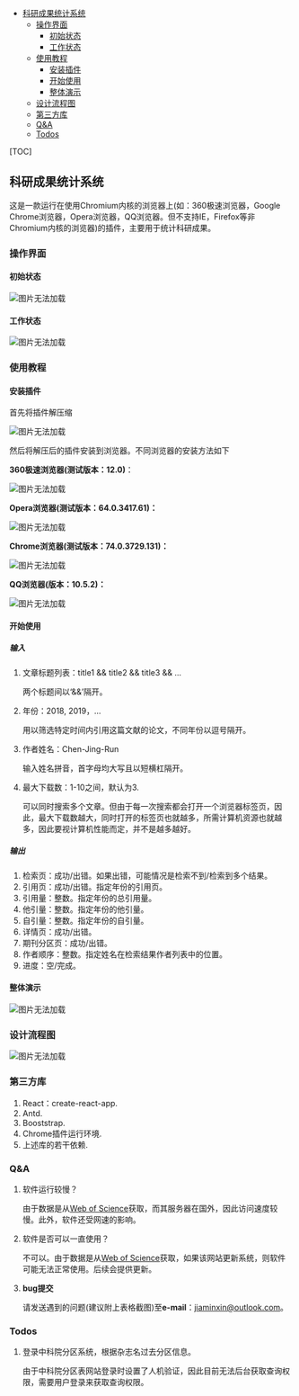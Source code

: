 <!-- MarkdownTOC -->

- [科研成果统计系统](#%E7%A7%91%E7%A0%94%E6%88%90%E6%9E%9C%E7%BB%9F%E8%AE%A1%E7%B3%BB%E7%BB%9F)
	- [操作界面](#%E6%93%8D%E4%BD%9C%E7%95%8C%E9%9D%A2)
		- [初始状态](#%E5%88%9D%E5%A7%8B%E7%8A%B6%E6%80%81)
		- [工作状态](#%E5%B7%A5%E4%BD%9C%E7%8A%B6%E6%80%81)
	- [使用教程](#%E4%BD%BF%E7%94%A8%E6%95%99%E7%A8%8B)
		- [安装插件](#%E5%AE%89%E8%A3%85%E6%8F%92%E4%BB%B6)
		- [开始使用](#%E5%BC%80%E5%A7%8B%E4%BD%BF%E7%94%A8)
		- [整体演示](#%E6%95%B4%E4%BD%93%E6%BC%94%E7%A4%BA)
	- [设计流程图](#%E8%AE%BE%E8%AE%A1%E6%B5%81%E7%A8%8B%E5%9B%BE)
	- [第三方库](#%E7%AC%AC%E4%B8%89%E6%96%B9%E5%BA%93)
	- [Q&A](#qa)
	- [Todos](#todos)

<!-- /MarkdownTOC -->
[TOC]

## 科研成果统计系统

这是一款运行在使用Chromium内核的浏览器上(如：360极速浏览器，Google Chrome浏览器，Opera浏览器，QQ浏览器。但不支持IE，Firefox等非Chromium内核的浏览器)的插件，主要用于统计科研成果。

### 操作界面

#### 初始状态

![图片无法加载](images/init.png)

#### 工作状态

![图片无法加载](images/work.png)

### 使用教程

#### 安装插件

首先将插件解压缩

![图片无法加载](images/unzip.gif)

然后将解压后的插件安装到浏览器。不同浏览器的安装方法如下

**360极速浏览器(测试版本：12.0)**：

![图片无法加载](images/360.gif)

**Opera浏览器(测试版本：64.0.3417.61)：**

![图片无法加载](images/opera.gif)

**Chrome浏览器(测试版本：74.0.3729.131)：**

![图片无法加载](images/chrome.gif)

**QQ浏览器(版本：10.5.2)：**

![图片无法加载](images/qq.gif)

#### 开始使用

##### 输入 

1. 文章标题列表：title1 && title2 && title3 && ...

   两个标题间以‘&&’隔开。

2. 年份：2018, 2019，...

   用以筛选特定时间内引用这篇文献的论文，不同年份以逗号隔开。

3. 作者姓名：Chen-Jing-Run

   输入姓名拼音，首字母均大写且以短横杠隔开。
   
4. 最大下载数：1-10之间，默认为3.

    可以同时搜索多个文章。但由于每一次搜索都会打开一个浏览器标签页，因此，最大下载数越大，同时打开的标签页也就越多，所需计算机资源也就越多，因此要视计算机性能而定，并不是越多越好。

##### 输出 

1. 检索页：成功/出错。如果出错，可能情况是检索不到/检索到多个结果。
2. 引用页：成功/出错。指定年份的引用页。
3. 引用量：整数。指定年份的总引用量。
4. 他引量：整数。指定年份的他引量。
5. 自引量：整数。指定年份的自引量。
6. 详情页：成功/出错。
7. 期刊分区页：成功/出错。
8. 作者顺序：整数。指定姓名在检索结果作者列表中的位置。
9. 进度：空/完成。

#### 整体演示

![图片无法加载](images/test.gif)

### 设计流程图 
![图片无法加载](images/flowchart.png)

### 第三方库

1. React：create-react-app.
3. Antd.
3. Booststrap.
4. Chrome插件运行环境.
5. 上述库的若干依赖.

### Q&A

1. 软件运行较慢？

   由于数据是从[Web of Science](http://apps.webofknowledge.com/)获取，而其服务器在国外，因此访问速度较慢。此外，软件还受网速的影响。

2. 软件是否可以一直使用？

   不可以。由于数据是从[Web of Science](http://apps.webofknowledge.com/)获取，如果该网站更新系统，则软件可能无法正常使用。后续会提供更新。
   
3. **bug提交**

    请发送遇到的问题(建议附上表格截图)至​**e-mail**：jiaminxin@outlook.com。


### Todos

1. 登录中科院分区系统，根据杂志名过去分区信息。

    由于中科院分区表网站登录时设置了人机验证，因此目前无法后台获取查询权限，需要用户登录来获取查询权限。
